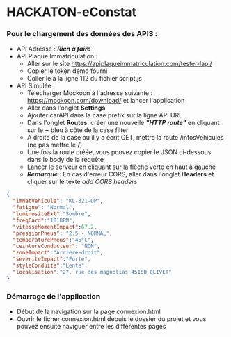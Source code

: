 # HACKATON-eConstat

### Pour le chargement des données des APIS :
- API Adresse : ***Rien à faire***
- API Plaque Immatriculation :
  - Aller sur le site https://apiplaqueimmatriculation.com/tester-lapi/
  - Copier le token demo fourni
  - Coller le à la ligne 112 du fichier script.js
- API Simulée : 
  - Télécharger Mockoon à l'adresse suivante : https://mockoon.com/download/ et lancer l'application
  - Aller dans l'onglet **Settings**
  - Ajouter carAPI dans la case prefix sur la ligne API URL
  - Dans l'onglet **Routes**, créer une nouvelle ***"HTTP route"*** en cliquant sur le **+** bleu à côté de la case filter
  - A droite de la case où il y a écrit GET, mettre la route /infosVehicules (ne pas mettre le **/**)
  - Une fois la route créée, vous pouvez copier le JSON ci-dessous dans le body de la requête
  - Lancer le serveur en cliquant sur la flèche verte en haut à gauche
  - ***Remarque*** : En cas d'erreur CORS, aller dans l'onglet **Headers** et cliquer sur le texte *add CORS headers*

```json
{
  "immatVehicule": "KL-321-OP",
  "fatigue": "Normal",
  "luminositeExt":"Sombre",
  "freqCard":"101BPM",
  "vitesseMomentImpact":67.2,
  "pressionPneus": "2.5 - NORMAL",
  "temperaturePneus":"45°C",
  "ceintureConducteur": "NON",
  "zoneImpact":"Arrière-droit",
  "severiteImpact":"Forte",
  "styleConduite":"Lente",
  "localisation":"27, rue des magnolias 45160 OLIVET"
}
```

### Démarrage de l'application
- Début de la navigation sur la page connexion.html
- Ouvrir le ficher connexion.html depuis le dossier du projet et vous pouvez ensuite naviguer entre les différentes pages